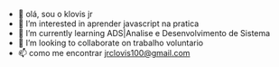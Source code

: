 - 👋 olá, sou o klovis jr
- 👀 I’m interested in aprender javascript na pratica
- 🌱 I’m currently learning ADS|Analise e Desenvolvimento de Sistema
- 💞️ I’m looking to collaborate on  trabalho voluntario
- 📫 como me encontrar jrclovis100@gmail.com

<!---
Klovisjr/Klovisjr is a ✨ special ✨ repository because its `README.md` (this file) appears on your GitHub profile.
You can click the Preview link to take a look at your changes.
--->
